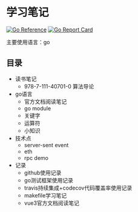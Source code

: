 # 学习笔记

[![Go Reference](https://pkg.go.dev/badge/github.com/mats9693/study.svg)](https://pkg.go.dev/github.com/mats9693/study)
[![Go Report Card](https://goreportcard.com/badge/github.com/mats9693/study)](https://goreportcard.com/report/github.com/mats9693/study)

主要使用语言：go

## 目录

- 读书笔记
    - 978-7-111-40701-0 算法导论
- go语言
    - 官方文档阅读笔记
    - go module
    - 关键字
    - 运算符
    - 小知识
- 技术点
    - server-sent event
    - eth
    - rpc demo
- 记录
    - github使用记录
    - go测试框架使用记录
    - travis持续集成+codecov代码覆盖率使用记录
    - makefile学习笔记
    - vue3官方文档阅读笔记
